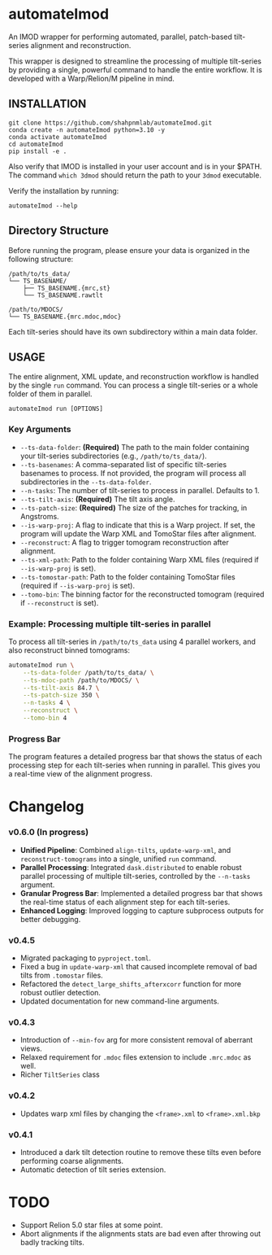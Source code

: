 # automateImod

An IMOD wrapper for performing automated, parallel, patch-based tilt-series alignment and reconstruction.

This wrapper is designed to streamline the processing of multiple tilt-series by providing a single, powerful command to handle the entire workflow. It is developed with a Warp/Relion/M pipeline in mind.

## INSTALLATION

```git
git clone https://github.com/shahpnmlab/automateImod.git
conda create -n automateImod python=3.10 -y
conda activate automateImod
cd automateImod
pip install -e .
```

Also verify that IMOD is installed in your user account and is in your $PATH. The command `which 3dmod` should return the path to your `3dmod` executable.

Verify the installation by running:
```
automateImod --help
```

## Directory Structure

Before running the program, please ensure your data is organized in the following structure:

```
/path/to/ts_data/
└── TS_BASENAME/
    ├── TS_BASENAME.{mrc,st}
    └── TS_BASENAME.rawtlt

/path/to/MDOCS/
└── TS_BASENAME.{mrc.mdoc,mdoc}
```

Each tilt-series should have its own subdirectory within a main data folder.

## USAGE

The entire alignment, XML update, and reconstruction workflow is handled by the single `run` command. You can process a single tilt-series or a whole folder of them in parallel.

```commandline
automateImod run [OPTIONS]
```

### Key Arguments

*   `--ts-data-folder`: **(Required)** The path to the main folder containing your tilt-series subdirectories (e.g., `/path/to/ts_data/`).
*   `--ts-basenames`: A comma-separated list of specific tilt-series basenames to process. If not provided, the program will process all subdirectories in the `--ts-data-folder`.
*   `--n-tasks`: The number of tilt-series to process in parallel. Defaults to 1.
*   `--ts-tilt-axis`: **(Required)** The tilt axis angle.
*   `--ts-patch-size`: **(Required)** The size of the patches for tracking, in Angstroms.
*   `--is-warp-proj`: A flag to indicate that this is a Warp project. If set, the program will update the Warp XML and TomoStar files after alignment.
*   `--reconstruct`: A flag to trigger tomogram reconstruction after alignment.
*   `--ts-xml-path`: Path to the folder containing Warp XML files (required if `--is-warp-proj` is set).
*   `--ts-tomostar-path`: Path to the folder containing TomoStar files (required if `--is-warp-proj` is set).
*   `--tomo-bin`: The binning factor for the reconstructed tomogram (required if `--reconstruct` is set).

### Example: Processing multiple tilt-series in parallel

To process all tilt-series in `/path/to/ts_data` using 4 parallel workers, and also reconstruct binned tomograms:

```bash
automateImod run \
    --ts-data-folder /path/to/ts_data/ \
    --ts-mdoc-path /path/to/MDOCS/ \
    --ts-tilt-axis 84.7 \
    --ts-patch-size 350 \
    --n-tasks 4 \
    --reconstruct \
    --tomo-bin 4
```

### Progress Bar

The program features a detailed progress bar that shows the status of each processing step for each tilt-series when running in parallel. This gives you a real-time view of the alignment progress.


# Changelog

### v0.6.0 (In progress)
- **Unified Pipeline**: Combined `align-tilts`, `update-warp-xml`, and `reconstruct-tomograms` into a single, unified `run` command.
- **Parallel Processing**: Integrated `dask.distributed` to enable robust parallel processing of multiple tilt-series, controlled by the `--n-tasks` argument.
- **Granular Progress Bar**: Implemented a detailed progress bar that shows the real-time status of each alignment step for each tilt-series.
- **Enhanced Logging**: Improved logging to capture subprocess outputs for better debugging.

### v0.4.5
- Migrated packaging to `pyproject.toml`.
- Fixed a bug in `update-warp-xml` that caused incomplete removal of bad tilts from `.tomostar` files.
- Refactored the `detect_large_shifts_afterxcorr` function for more robust outlier detection.
- Updated documentation for new command-line arguments.

### v0.4.3
- Introduction of `--min-fov` arg for more consistent removal of aberrant views.
- Relaxed requirement for `.mdoc` files extension to include `.mrc.mdoc` as well.
- Richer `TiltSeries` class

### v0.4.2
- Updates warp xml files by changing the `<frame>.xml` to `<frame>.xml.bkp`

### v0.4.1
- Introduced a dark tilt detection routine to remove these tilts even before performing coarse alignments.
- Automatic detection of tilt series extension.

# TODO
- Support Relion 5.0 star files at some point.
- Abort alignments if the alignments stats are bad even after throwing out badly tracking tilts.
